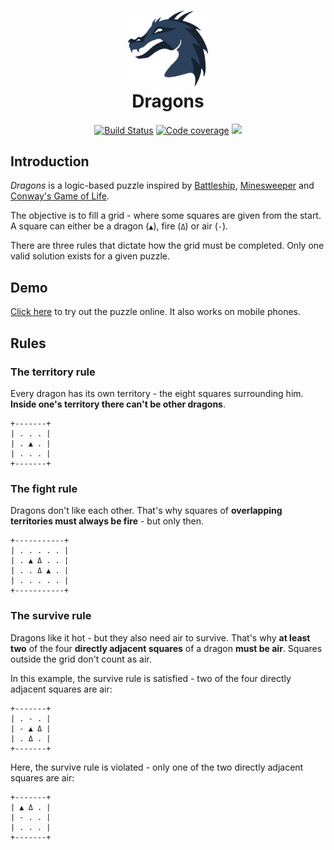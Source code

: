 <h1 align="center">
<img src="https://raw.githubusercontent.com/winkula/dragons/master/assets/logo.png" alt="Logo" width="128"/>
<br/>
Dragons
</h1>

<div align="center">

[![Build Status](https://img.shields.io/github/workflow/status/winkula/dragons/Go)](https://github.com/winkula/dragons/actions)
[![Code coverage](https://img.shields.io/codecov/c/github/winkula/dragons)](https://codecov.io/github/winkula/dragons)
![](https://img.shields.io/github/go-mod/go-version/winkula/dragons)

</div>

## Introduction

_Dragons_ is a logic-based puzzle inspired by [Battleship](<https://en.wikipedia.org/wiki/Battleship_(puzzle)>), [Minesweeper](https://en.wikipedia.org/wiki/Microsoft_Minesweeper) and [Conway's Game of Life](https://en.wikipedia.org/wiki/Conway%27s_Game_of_Life).

The objective is to fill a grid - where some squares are given from the start. A square can either be a dragon (`▲`), fire (`Δ`) or air (`-`).

There are three rules that dictate how the grid must be completed. Only one valid solution exists for a given puzzle.

## Demo

[Click here](https://dragons-puzzle.netlify.app) to try out the puzzle online. It also works on mobile phones.

## Rules

### The territory rule

Every dragon has its own territory - the eight squares surrounding him.
**Inside one's territory there can't be other dragons**.

```
+-------+
| . . . |
| . ▲ . |
| . . . |
+-------+
```

### The fight rule

Dragons don't like each other. That's why squares of
**overlapping territories must always be fire** - but only then.

```
+-----------+
| . . . . . |
| . ▲ Δ . . |
| . . Δ ▲ . |
| . . . . . |
+-----------+
```

### The survive rule

Dragons like it hot - but they also need air to survive.
That's why **at least two** of the four **directly adjacent squares** of a dragon **must be air**.
Squares outside the grid don't count as air.

In this example, the survive rule is satisfied - two of the four directly adjacent squares are air:

```
+-------+
| . - . |
| - ▲ Δ |
| . Δ . |
+-------+
```

Here, the survive rule is violated - only one of the two directly adjacent squares are air:

```
+-------+
| ▲ Δ . |
| - . . |
| . . . |
+-------+
```
